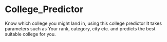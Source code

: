 # College_Predictor
Know which college you might land in, using  this college predictor
It takes parameters such as Your rank, category, city etc. and predicts the best suitable college for you.
